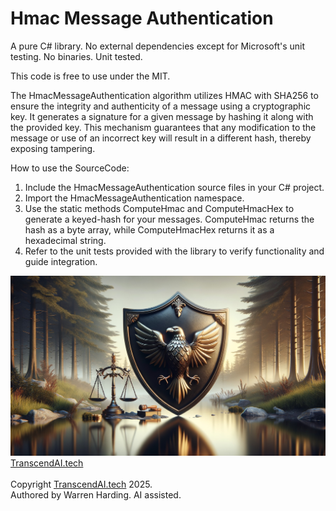 # Hmac Message Authentication

A pure C# library. No external dependencies except for Microsoft's unit testing. No binaries. Unit tested.

This code is free to use under the MIT.

The HmacMessageAuthentication algorithm utilizes HMAC with SHA256 to ensure the integrity and authenticity of a message using a cryptographic key. It generates a signature for a given message by hashing it along with the provided key. This mechanism guarantees that any modification to the message or use of an incorrect key will result in a different hash, thereby exposing tampering.

How to use the SourceCode:
1. Include the HmacMessageAuthentication source files in your C# project.
2. Import the HmacMessageAuthentication namespace.
3. Use the static methods ComputeHmac and ComputeHmacHex to generate a keyed-hash for your messages. ComputeHmac returns the hash as a byte array, while ComputeHmacHex returns it as a hexadecimal string.
4. Refer to the unit tests provided with the library to verify functionality and guide integration.

![AI Image](aiimage.jpg)
[TranscendAI.tech](https://TranscendAI.tech)<br>
<br>
Copyright [TranscendAI.tech](https://TranscendAI.tech) 2025.</br>
Authored by Warren Harding. AI assisted.